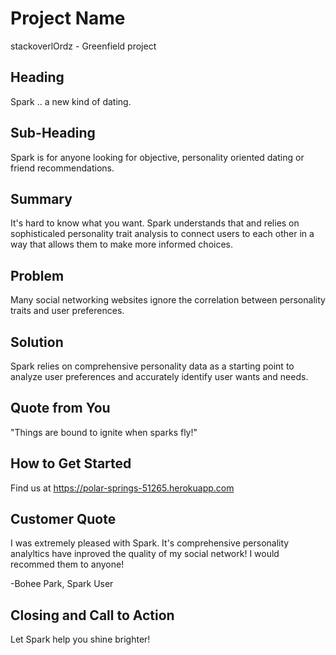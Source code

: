 # Project Name #
  stackoverlOrdz - Greenfield project

## Heading ##
  Spark .. a new kind of dating.

## Sub-Heading ##
  Spark is for anyone looking for objective, personality oriented dating or friend recommendations.

## Summary ##
  It's hard to know what you want. Spark understands that and relies on sophisticaled personality trait analysis to connect users to each other in a way that allows them to make more informed choices.

## Problem ##
  Many social networking websites ignore the correlation between personality traits and user preferences.

## Solution ##
  Spark relies on comprehensive personality data as a starting point to analyze user preferences and accurately identify user wants and needs.

## Quote from You ##
  "Things are bound to ignite when sparks fly!"

## How to Get Started ##
  Find us at https://polar-springs-51265.herokuapp.com

## Customer Quote ##
 I was extremely pleased with Spark. It's comprehensive personality analyltics have inproved the quality of my social network! I would recommed them to anyone!

  -Bohee Park, Spark User

## Closing and Call to Action ##
  Let Spark help you shine brighter!
